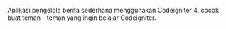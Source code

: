 Aplikasi pengelola berita sederhana menggunakan Codeigniter 4, cocok buat teman - teman yang ingin belajar Codeigniter.
